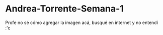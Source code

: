 # Andrea-Torrente-Semana-1

Profe no sé cómo agregar la imagen acá, busqué en internet y no entendí :'c